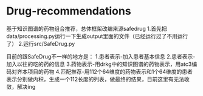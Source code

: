 # Drug-recommendations
基于知识图谱的药物组合推荐，总体框架改编来源safedrug
1.首先把data/processing.py运行一下生成output里面的文件（已经运行过了不用运行了）
2.运行src/SafeDrug.py

目前的跟SafeDrug不一样的地方是：
1.患者表示-加入患者基本信息
2.患者表示-加入以往的吃的药的信息
3.药物表示-用drkg中的知识图谱的药物表示，用atc3编码对齐本项目的药物
4.匹配推荐-用112个64维度的药物表示和1个64维度的患者表示分别做内积，生成一个112长度的列表，做最终的结果，目前这里有无法收敛，解决ing
